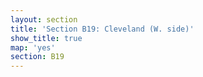 ```yaml
---
layout: section
title: 'Section B19: Cleveland (W. side)'
show_title: true
map: 'yes'
section: B19
---
```

